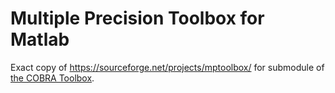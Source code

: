 # Multiple Precision Toolbox for Matlab

Exact copy of https://sourceforge.net/projects/mptoolbox/ for submodule of [the COBRA Toolbox](https://www.github.com/opencobra/cobratoolbox).
